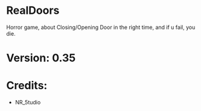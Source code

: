 # RealDoors
Horror game, about Closing/Opening Door in the right time, and if u fail, you die.

# Version: 0.35

# Credits:
- NR_5tudio

